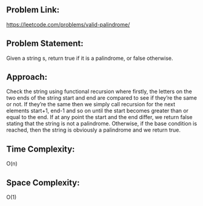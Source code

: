 ## Problem Link: 
https://leetcode.com/problems/valid-palindrome/ 
## Problem Statement: 
Given a string s, return true if it is a palindrome, or false otherwise.
## Approach:
Check the string using functional recursion where firstly, the letters on the two ends of the string start and end are compared to see if they’re the same or not.
If they’re the same then we simply call recursion for the next elements start+1, end-1 and so on until the start becomes greater than or equal to the end. 
If at any point the start and the end differ, we return false stating that the string is not a palindrome.
Otherwise, if the base condition is reached, then the string is obviously a palindrome and we return true.
## Time Complexity: 
O(n) 
## Space Complexity: 
O(1) 
